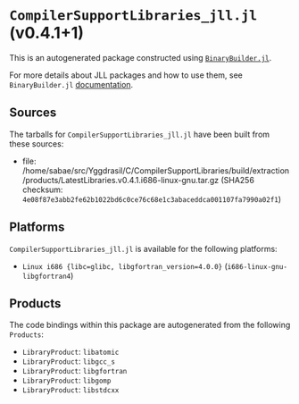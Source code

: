 # `CompilerSupportLibraries_jll.jl` (v0.4.1+1)

This is an autogenerated package constructed using [`BinaryBuilder.jl`](https://github.com/JuliaPackaging/BinaryBuilder.jl).

For more details about JLL packages and how to use them, see `BinaryBuilder.jl` [documentation](https://juliapackaging.github.io/BinaryBuilder.jl/dev/jll/).

## Sources

The tarballs for `CompilerSupportLibraries_jll.jl` have been built from these sources:

* file: /home/sabae/src/Yggdrasil/C/CompilerSupportLibraries/build/extraction/products/LatestLibraries.v0.4.1.i686-linux-gnu.tar.gz (SHA256 checksum: `4e08f87e3abb2fe62b1022bd6c0ce76c68e1c3abaceddca001107fa7990a02f1`)

## Platforms

`CompilerSupportLibraries_jll.jl` is available for the following platforms:

* `Linux i686 {libc=glibc, libgfortran_version=4.0.0}` (`i686-linux-gnu-libgfortran4`)

## Products

The code bindings within this package are autogenerated from the following `Products`:

* `LibraryProduct`: `libatomic`
* `LibraryProduct`: `libgcc_s`
* `LibraryProduct`: `libgfortran`
* `LibraryProduct`: `libgomp`
* `LibraryProduct`: `libstdcxx`
